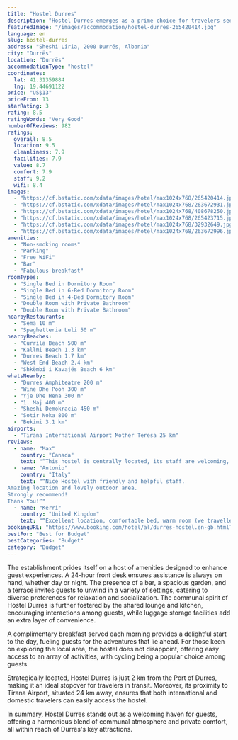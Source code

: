 ```yaml
---
title: "Hostel Durres"
description: "Hostel Durres emerges as a prime choice for travelers seeking a blend of comfort and convenience, situated just a stone's throw away from the vibrant shores of Durrës and a mere 150 meters from the historic Durres Amphitheatre."
featuredImage: "/images/accommodation/hostel-durres-265420414.jpg"
language: en
slug: hostel-durres
address: "Sheshi Liria, 2000 Durrës, Albania"
city: "Durrës"
location: "Durrës"
accommodationType: "hostel"
coordinates:
  lat: 41.31359884
  lng: 19.44691122
price: "US$13"
priceFrom: 13
starRating: 3
rating: 8.5
ratingWords: "Very Good"
numberOfReviews: 982
ratings:
  overall: 8.5
  location: 9.5
  cleanliness: 7.9
  facilities: 7.9
  value: 8.7
  comfort: 7.9
  staff: 9.2
  wifi: 8.4
images:
  - "https://cf.bstatic.com/xdata/images/hotel/max1024x768/265420414.jpg?k=e1b85a11718e0bb82d964a6dbf2e1bde2d7dcf1b34f647e6495da2e92d86d719&o=&hp=1"
  - "https://cf.bstatic.com/xdata/images/hotel/max1024x768/263672931.jpg?k=2a7b6e431e4e78d9201d969a623b16629d1302ca298794d14991c310af9d3696&o=&hp=1"
  - "https://cf.bstatic.com/xdata/images/hotel/max1024x768/408678250.jpg?k=61f5b248b5ed53299450be7698004f438e29dede017da18351dc53c9d011ae3d&o=&hp=1"
  - "https://cf.bstatic.com/xdata/images/hotel/max1024x768/265423715.jpg?k=2ff9f1832d3a628c8edc42d261ec8328045f478ac0acc4e59d1f10b62369d562&o=&hp=1"
  - "https://cf.bstatic.com/xdata/images/hotel/max1024x768/32932649.jpg?k=8ed314c1814e6f15647657b2f4088cc2cbbe7cc9b3257b3b757df1d3d3dc8281&o=&hp=1"
  - "https://cf.bstatic.com/xdata/images/hotel/max1024x768/263672996.jpg?k=4f3fcf333f78cdadd7eaea957f0cf3bb5c7aeda93036748815827dedf20f264f&o=&hp=1"
amenities:
  - "Non-smoking rooms"
  - "Parking"
  - "Free WiFi"
  - "Bar"
  - "Fabulous breakfast"
roomTypes:
  - "Single Bed in Dormitory Room"
  - "Single Bed in 6-Bed Dormitory Room"
  - "Single Bed in 4-Bed Dormitory Room"
  - "Double Room with Private Bathroom"
  - "Double Room with Private Bathroom"
nearbyRestaurants:
  - "Sema 10 m"
  - "Spaghetteria Luli 50 m"
nearbyBeaches:
  - "Currila Beach 500 m"
  - "Kallmi Beach 1.3 km"
  - "Durres Beach 1.7 km"
  - "West End Beach 2.4 km"
  - "Shkëmbi i Kavajës Beach 6 km"
whatsNearby:
  - "Durres Amphiteatre 200 m"
  - "Wine Dhe Pooh 300 m"
  - "Yje Dhe Hena 300 m"
  - "1. Maj 400 m"
  - "Sheshi Demokracia 450 m"
  - "Sotir Noka 800 m"
  - "Bekimi 3.1 km"
airports:
  - "Tirana International Airport Mother Teresa 25 km"
reviews:
  - name: "Max"
    country: "Canada"
    text: "“This hostel is centrally located, its staff are welcoming, and it has great common spaces, including a full kitchen. I cannot comment on the dorm rooms, as I booked a private room, which was very comfortable.”"
  - name: "Antonio"
    country: "Italy"
    text: "“Nice Hostel with friendly and helpful staff.
Amazing location and lovely outdoor area.
Strongly recommend!
Thank You!”"
  - name: "Kerri"
    country: "United Kingdom"
    text: "“Excellent location, comfortable bed, warm room (we travelled in November) and friendly welcome. Recommended.”"
bookingURL: "https://www.booking.com/hotel/al/durres-hostel.en-gb.html?aid=8035640"
bestFor: "Best for Budget"
bestCategories: "Budget"
category: "Budget"
---
```


The establishment prides itself on a host of amenities designed to enhance guest experiences. A 24-hour front desk ensures assistance is always on hand, whether day or night. The presence of a bar, a spacious garden, and a terrace invites guests to unwind in a variety of settings, catering to diverse preferences for relaxation and socialization. The communal spirit of Hostel Durres is further fostered by the shared lounge and kitchen, encouraging interactions among guests, while luggage storage facilities add an extra layer of convenience.

A complimentary breakfast served each morning provides a delightful start to the day, fueling guests for the adventures that lie ahead. For those keen on exploring the local area, the hostel does not disappoint, offering easy access to an array of activities, with cycling being a popular choice among guests.

Strategically located, Hostel Durres is just 2 km from the Port of Durres, making it an ideal stopover for travelers in transit. Moreover, its proximity to Tirana Airport, situated 24 km away, ensures that both international and domestic travelers can easily access the hostel.

In summary, Hostel Durres stands out as a welcoming haven for guests, offering a harmonious blend of communal atmosphere and private comfort, all within reach of Durrës's key attractions.